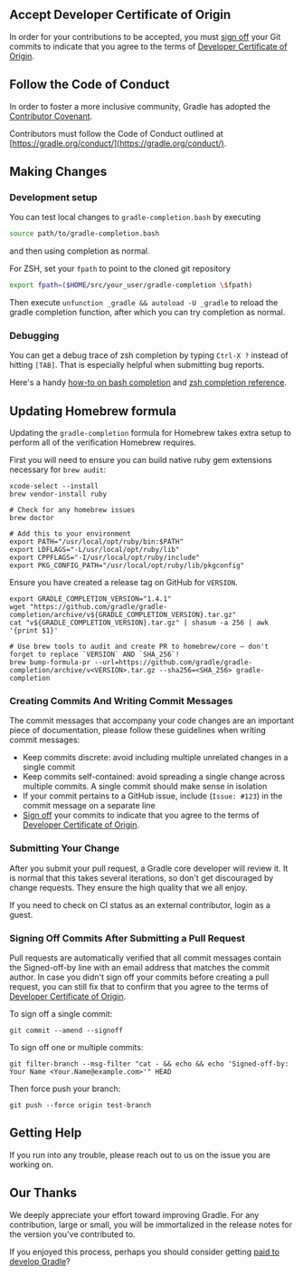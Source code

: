## Accept Developer Certificate of Origin

In order for your contributions to be accepted, you must [sign off](https://git-scm.com/docs/git-commit#git-commit---signoff) your Git commits to indicate that you agree to the terms of [Developer Certificate of Origin](https://developercertificate.org/).

## Follow the Code of Conduct

In order to foster a more inclusive community, Gradle has adopted the [Contributor Covenant](https://www.contributor-covenant.org/version/1/4/code-of-conduct/).

Contributors must follow the Code of Conduct outlined at [https://gradle.org/conduct/](https://gradle.org/conduct/).

## Making Changes

### Development setup

You can test local changes to `gradle-completion.bash` by executing 

```bash
source path/to/gradle-completion.bash
``` 

and then using completion as normal.

For ZSH, set your `fpath` to point to the cloned git repository

```bash
export fpath=($HOME/src/your_user/gradle-completion \$fpath)
```

Then execute `unfunction _gradle && autoload -U _gradle` to reload the gradle completion function, after which you can try completion as normal.

### Debugging

You can get a debug trace of zsh completion by typing `Ctrl-X ?` instead of hitting `[TAB]`. That is especially helpful when submitting bug reports.

Here's a handy [how-to on bash completion](https://iridakos.com/tutorials/2018/03/01/bash-programmable-completion-tutorial.html) and [zsh completion reference](https://github.com/zsh-users/zsh-completions/blob/master/zsh-completions-howto.org).

## Updating Homebrew formula
Updating the `gradle-completion` formula for Homebrew takes extra setup to perform all of the verification Homebrew requires.

First you will need to ensure you can build native ruby gem extensions necessary for `brew audit`:

``` 
xcode-select --install
brew vendor-install ruby

# Check for any homebrew issues
brew doctor

# Add this to your environment
export PATH="/usr/local/opt/ruby/bin:$PATH"
export LDFLAGS="-L/usr/local/opt/ruby/lib"
export CPPFLAGS="-I/usr/local/opt/ruby/include"
export PKG_CONFIG_PATH="/usr/local/opt/ruby/lib/pkgconfig"
```

Ensure you have created a release tag on GitHub for `VERSION`.

```
export GRADLE_COMPLETION_VERSION="1.4.1"
wget "https://github.com/gradle/gradle-completion/archive/v${GRADLE_COMPLETION_VERSION}.tar.gz"
cat "v${GRADLE_COMPLETION_VERSION}.tar.gz" | shasum -a 256 | awk '{print $1}'

# Use brew tools to audit and create PR to homebrew/core — don't forget to replace `VERSION` AND `SHA_256`!
brew bump-formula-pr --url=https://github.com/gradle/gradle-completion/archive/v<VERSION>.tar.gz --sha256=<SHA_256> gradle-completion
```

### Creating Commits And Writing Commit Messages

The commit messages that accompany your code changes are an important piece of documentation, please follow these guidelines when writing commit messages:

* Keep commits discrete: avoid including multiple unrelated changes in a single commit
* Keep commits self-contained: avoid spreading a single change across multiple commits. A single commit should make sense in isolation
* If your commit pertains to a GitHub issue, include (`Issue: #123`) in the commit message on a separate line
* [Sign off](https://git-scm.com/docs/git-commit#git-commit---signoff) your commits to indicate that you agree to the terms of [Developer Certificate of Origin](https://developercertificate.org/).

### Submitting Your Change

After you submit your pull request, a Gradle core developer will review it. It is normal that this takes several iterations, so don't get discouraged by change requests. They ensure the high quality that we all enjoy.

If you need to check on CI status as an external contributor, login as a guest.

### Signing Off Commits After Submitting a Pull Request

Pull requests are automatically verified that all commit messages contain the Signed-off-by line with an email address that matches the commit author. In case you didn't sign off your commits before creating a pull request, you can still fix that to confirm that you agree to the terms of [Developer Certificate of Origin](https://developercertificate.org/).

To sign off a single commit:

`git commit --amend --signoff`

To sign off one or multiple commits:

`git filter-branch --msg-filter "cat - && echo && echo 'Signed-off-by: Your Name <Your.Name@example.com>'" HEAD`

Then force push your branch:

`git push --force origin test-branch`

## Getting Help

If you run into any trouble, please reach out to us on the issue you are working on.

## Our Thanks

We deeply appreciate your effort toward improving Gradle. For any contribution, large or small, you will be immortalized in the release notes for the version you've contributed to.

If you enjoyed this process, perhaps you should consider getting [paid to develop Gradle](https://gradle.com/careers)?

